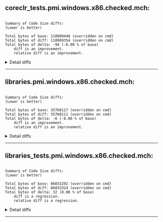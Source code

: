 ## coreclr_tests.pmi.windows.x86.checked.mch:

```

Summary of Code Size diffs:
(Lower is better)

Total bytes of base: 110909448 (overridden on cmd)
Total bytes of diff: 110909354 (overridden on cmd)
Total bytes of delta: -94 (-0.00 % of base)
    diff is an improvement.
    relative diff is an improvement.
```
<details>

<summary>Detail diffs</summary>

```


Top file improvements (bytes):
         -61 : 250626.dasm (-14.29% of base)

1 total files with Code Size differences (1 improved, 0 regressed), 0 unchanged.

Top method improvements (bytes):
         -61 (-14.29% of base) : 250626.dasm - RandomTwister64:.ctor(long):this

Top method improvements (percentages):
         -61 (-14.29% of base) : 250626.dasm - RandomTwister64:.ctor(long):this

1 total methods with Code Size differences (1 improved, 0 regressed), 0 unchanged.

```

</details>

--------------------------------------------------------------------------------

## libraries.pmi.windows.x86.checked.mch:

```

Summary of Code Size diffs:
(Lower is better)

Total bytes of base: 35760117 (overridden on cmd)
Total bytes of diff: 35760111 (overridden on cmd)
Total bytes of delta: -6 (-0.00 % of base)
    diff is an improvement.
    relative diff is an improvement.
```
<details>

<summary>Detail diffs</summary>

```


Top file improvements (bytes):
          -6 : 112297.dasm (-2.12% of base)

1 total files with Code Size differences (1 improved, 0 regressed), 0 unchanged.

Top method improvements (bytes):
          -6 (-2.12% of base) : 112297.dasm - System.Data.RBTree`1[Vector`1][System.Numerics.Vector`1[System.Single]]:GetNewNode(System.Numerics.Vector`1[Single]):int:this

Top method improvements (percentages):
          -6 (-2.12% of base) : 112297.dasm - System.Data.RBTree`1[Vector`1][System.Numerics.Vector`1[System.Single]]:GetNewNode(System.Numerics.Vector`1[Single]):int:this

1 total methods with Code Size differences (1 improved, 0 regressed), 0 unchanged.

```

</details>

--------------------------------------------------------------------------------

## libraries_tests.pmi.windows.x86.checked.mch:

```

Summary of Code Size diffs:
(Lower is better)

Total bytes of base: 86033292 (overridden on cmd)
Total bytes of diff: 86033324 (overridden on cmd)
Total bytes of delta: 32 (0.00 % of base)
    diff is a regression.
    relative diff is a regression.
```
<details>

<summary>Detail diffs</summary>

```


Top file regressions (bytes):
          16 : 60568.dasm (8.70% of base)
          16 : 182540.dasm (8.70% of base)

2 total files with Code Size differences (0 improved, 2 regressed), 0 unchanged.

Top method regressions (bytes):
          16 ( 8.70% of base) : 60568.dasm - CustomStream:Read(System.Byte[],int,int):int:this
          16 ( 8.70% of base) : 182540.dasm - CustomStream:Read(System.Byte[],int,int):int:this

Top method regressions (percentages):
          16 ( 8.70% of base) : 60568.dasm - CustomStream:Read(System.Byte[],int,int):int:this
          16 ( 8.70% of base) : 182540.dasm - CustomStream:Read(System.Byte[],int,int):int:this

2 total methods with Code Size differences (0 improved, 2 regressed), 0 unchanged.

```

</details>

--------------------------------------------------------------------------------

